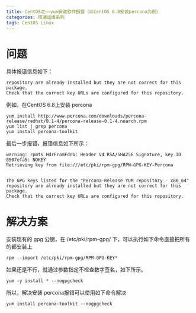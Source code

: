 ```yaml
---
title: CentOS之——yum安装软件报错（以CentOS 6.8安装percona为例）
categories: 精通运维系列
tags: CentOS Linux
---
```

# 问题

具体报错信息如下：

    
    
    repository are already installed but they are not correct for this package.
    Check that the correct key URLs are configured for this repository.

例如，在CentOS 6.8上安装 percona

    
    
    yum install http://www.percona.com/downloads/percona-release/redhat/0.1-4/percona-release-0.1-4.noarch.rpm
    yum list | grep percona
    yum install percona-toolkit

最后一步报错，报错信息如下所示：

    
    
    warning: rpmts_HdrFromFdno: Header V4 RSA/SHA256 Signature, key ID 8507efa5: NOKEY
    Retrieving key from file:///etc/pki/rpm-gpg/RPM-GPG-KEY-Percona
    
    
    The GPG keys listed for the "Percona-Release YUM repository - x86_64" repository are already installed but they are not correct for this package.
    Check that the correct key URLs are configured for this repository.

# 解决方案

安装现有的 gpg 公钥，在 /etc/pki/rpm-gpg/ 下，可以执行如下命令直接把所有的都安装上

    
    
    rpm --import /etc/pki/rpm-gpg/RPM-GPG-KEY*

如果还是不行，就通过参数指定不检查数字签名，如下所示。

    
    
    yum -y install * --nogpgcheck

所以，解决安装 percona报错可以使用如下命令解决

    
    
    yum install percona-toolkit --nogpgcheck

